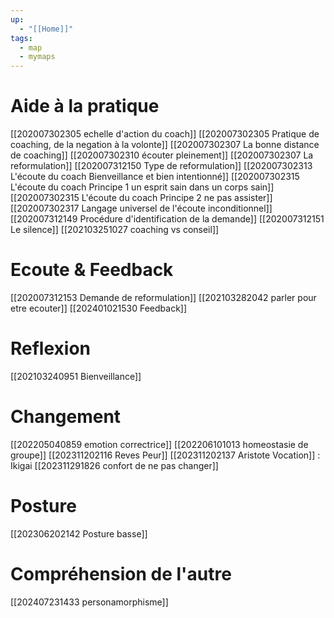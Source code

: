 ```yaml
---
up:
  - "[[Home]]"
tags:
  - map
  - mymaps
---
```

# Aide à la pratique
[[202007302305 echelle d'action du coach]]
[[202007302305 Pratique de coaching, de la negation à la volonte]]
[[202007302307 La bonne distance de coaching]]
[[202007302310 écouter pleinement]]
[[202007302307 La reformulation]]
[[202007312150 Type de reformulation]]
[[202007302313 L'écoute du coach Bienveillance et bien intentionné]]
[[202007302315 L'écoute du coach Principe 1 un esprit sain dans un corps sain]]
[[202007302315 L'écoute du coach Principe 2 ne pas assister]]
[[202007302317 Langage universel de l'écoute inconditionnel]]
[[202007312149 Procédure d'identification de la demande]]
[[202007312151 Le silence]]
[[202103251027 coaching vs conseil]]
# Ecoute & Feedback
[[202007312153 Demande de reformulation]]
[[202103282042 parler pour etre ecouter]]
[[202401021530 Feedback]]
# Reflexion
[[202103240951 Bienveillance]]

# Changement
[[202205040859 emotion correctrice]]
[[202206101013 homeostasie de groupe]]
[[202311202116 Reves Peur]]
[[202311202137 Aristote Vocation]] : Ikigai
[[202311291826 confort de ne pas changer]]
# Posture
[[202306202142 Posture basse]]

# Compréhension de l'autre
[[202407231433 personamorphisme]]
